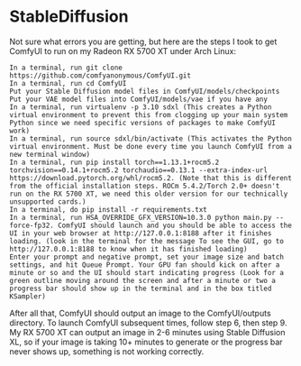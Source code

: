 # StableDiffusion

Not sure what errors you are getting, but here are the steps I took to get ComfyUI to run on my Radeon RX 5700 XT under Arch Linux:

    In a terminal, run git clone https://github.com/comfyanonymous/ComfyUI.git
    In a terminal, run cd ComfyUI
    Put your Stable Diffusion model files in ComfyUI/models/checkpoints
    Put your VAE model files into ComfyUI/models/vae if you have any
    In a terminal, run virtualenv -p 3.10 sdxl (This creates a Python virtual environment to prevent this from clogging up your main system Python since we need specific versions of packages to make ComfyUI work)
    In a terminal, run source sdxl/bin/activate (This activates the Python virtual environment. Must be done every time you launch ComfyUI from a new terminal window)
    In a terminal, run pip install torch==1.13.1+rocm5.2 torchvision==0.14.1+rocm5.2 torchaudio==0.13.1 --extra-index-url https://download.pytorch.org/whl/rocm5.2. (Note that this is different from the official installation steps. ROCm 5.4.2/Torch 2.0+ doesn't run on the RX 5700 XT, we need this older version for our technically unsupported cards.)
    In a terminal, do pip install -r requirements.txt
    In a terminal, run HSA_OVERRIDE_GFX_VERSION=10.3.0 python main.py --force-fp32. ComfyUI should launch and you should be able to access the UI in your web browser at http://127.0.0.1:8188 after it finishes loading. (look in the terminal for the message To see the GUI, go to http://127.0.0.1:8188 to know when it has finished loading)
    Enter your prompt and negative prompt, set your image size and batch settings, and hit Queue Prompt. Your GPU fan should kick on after a minute or so and the UI should start indicating progress (Look for a green outline moving around the screen and after a minute or two a progress bar should show up in the terminal and in the box titled KSampler)

After all that, ComfyUI should output an image to the ComfyUI/outputs directory. To launch ComfyUI subsequent times, follow step 6, then step 9. My RX 5700 XT can output an image in 2-6 minutes using Stable Diffusion XL, so if your image is taking 10+ minutes to generate or the progress bar never shows up, something is not working correctly.
